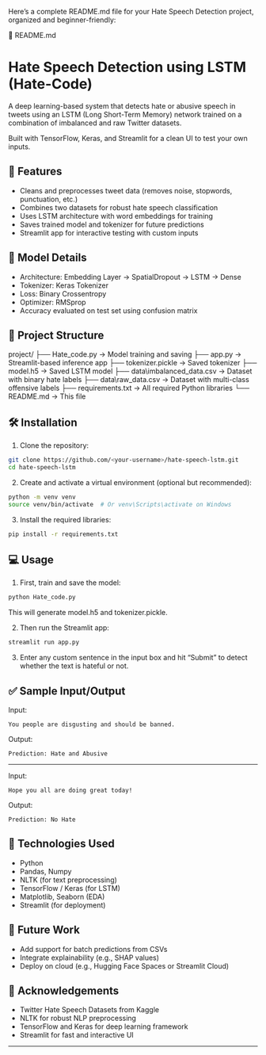 Here’s a complete README.md file for your Hate Speech Detection project, organized and beginner-friendly:

📄 README.md

# Hate Speech Detection using LSTM (Hate-Code)

A deep learning-based system that detects hate or abusive speech in tweets using an LSTM (Long Short-Term Memory) network trained on a combination of imbalanced and raw Twitter datasets.

Built with TensorFlow, Keras, and Streamlit for a clean UI to test your own inputs.

## 🚀 Features

* Cleans and preprocesses tweet data (removes noise, stopwords, punctuation, etc.)
* Combines two datasets for robust hate speech classification
* Uses LSTM architecture with word embeddings for training
* Saves trained model and tokenizer for future predictions
* Streamlit app for interactive testing with custom inputs

## 🧠 Model Details

* Architecture: Embedding Layer → SpatialDropout → LSTM → Dense
* Tokenizer: Keras Tokenizer
* Loss: Binary Crossentropy
* Optimizer: RMSprop
* Accuracy evaluated on test set using confusion matrix

## 📁 Project Structure

project/
├── Hate\_code.py           → Model training and saving
├── app.py                 → Streamlit-based inference app
├── tokenizer.pickle       → Saved tokenizer
├── model.h5               → Saved LSTM model
├── data\imbalanced\_data.csv    → Dataset with binary hate labels
├── data\raw\_data.csv           → Dataset with multi-class offensive labels
├── requirements.txt       → All required Python libraries
└── README.md              → This file

## 🛠️ Installation

1. Clone the repository:

```bash
git clone https://github.com/<your-username>/hate-speech-lstm.git
cd hate-speech-lstm
```

2. Create and activate a virtual environment (optional but recommended):

```bash
python -m venv venv
source venv/bin/activate  # Or venv\Scripts\activate on Windows
```

3. Install the required libraries:

```bash
pip install -r requirements.txt
```

## 💻 Usage

1. First, train and save the model:

```bash
python Hate_code.py
```

This will generate model.h5 and tokenizer.pickle.

2. Then run the Streamlit app:

```bash
streamlit run app.py
```

3. Enter any custom sentence in the input box and hit “Submit” to detect whether the text is hateful or not.

## ✅ Sample Input/Output

Input:

```
You people are disgusting and should be banned.
```

Output:

```
Prediction: Hate and Abusive
```

---

Input:

```
Hope you all are doing great today!
```

Output:

```
Prediction: No Hate
```

## 🧠 Technologies Used

* Python
* Pandas, Numpy
* NLTK (for text preprocessing)
* TensorFlow / Keras (for LSTM)
* Matplotlib, Seaborn (EDA)
* Streamlit (for deployment)

## 🏁 Future Work

* Add support for batch predictions from CSVs
* Integrate explainability (e.g., SHAP values)
* Deploy on cloud (e.g., Hugging Face Spaces or Streamlit Cloud)

## 🙌 Acknowledgements

* Twitter Hate Speech Datasets from Kaggle
* NLTK for robust NLP preprocessing
* TensorFlow and Keras for deep learning framework
* Streamlit for fast and interactive UI

---

